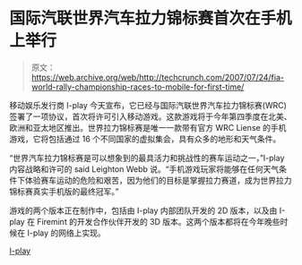 # 国际汽联世界汽车拉力锦标赛首次在手机上举行

> 原文：<https://web.archive.org/web/http://techcrunch.com/2007/07/24/fia-world-rally-championship-races-to-mobile-for-first-time/>

移动娱乐发行商 I-play 今天宣布，它已经与国际汽联世界汽车拉力锦标赛(WRC)签署了一项协议，首次将许可引入移动游戏。这款游戏将于今年第四季度在北美、欧洲和亚太地区推出。世界拉力锦标赛是唯一一款带有官方 WRC Liense 的手机游戏，它将包括通过 16 个不同国家的虚拟集会，具有众多的地形和天气条件。

“世界汽车拉力锦标赛是可以想象到的最具活力和挑战性的赛车运动之一，”I-play 内容战略和许可的 said Leighton Webb 说。“手机游戏玩家将能够在任何天气条件下体验赛车运动的危险和艰苦，因为他们的目标是掌握拉力赛道，成为世界拉力锦标赛真实手机版的最终冠军。”

游戏的两个版本正在制作中，包括由 I-play 内部团队开发的 2D 版本，以及由 I-play 在 Firemint 的开发合作伙伴开发的 3D 版本。这两个版本都将在今年晚些时候在 I-play 的网络上实现。

[I-play](https://web.archive.org/web/20160325234405/http://www.iplay.com/)
